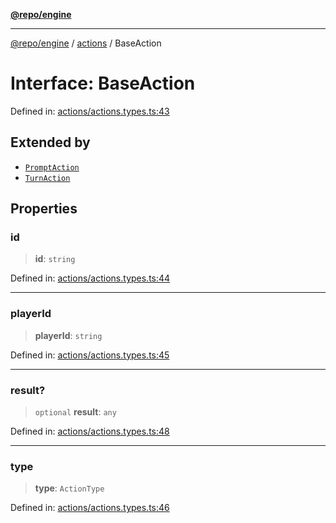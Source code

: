 [**@repo/engine**](../../README.md)

***

[@repo/engine](../../modules.md) / [actions](../README.md) / BaseAction

# Interface: BaseAction

Defined in: [actions/actions.types.ts:43](https://github.com/alexqguo/drinking-board-game-v3/blob/baf4fa7962752bee0d04b33c9ebdf9e8ad641491/packages/engine/src/actions/actions.types.ts#L43)

## Extended by

- [`PromptAction`](PromptAction.md)
- [`TurnAction`](TurnAction.md)

## Properties

### id

> **id**: `string`

Defined in: [actions/actions.types.ts:44](https://github.com/alexqguo/drinking-board-game-v3/blob/baf4fa7962752bee0d04b33c9ebdf9e8ad641491/packages/engine/src/actions/actions.types.ts#L44)

***

### playerId

> **playerId**: `string`

Defined in: [actions/actions.types.ts:45](https://github.com/alexqguo/drinking-board-game-v3/blob/baf4fa7962752bee0d04b33c9ebdf9e8ad641491/packages/engine/src/actions/actions.types.ts#L45)

***

### result?

> `optional` **result**: `any`

Defined in: [actions/actions.types.ts:48](https://github.com/alexqguo/drinking-board-game-v3/blob/baf4fa7962752bee0d04b33c9ebdf9e8ad641491/packages/engine/src/actions/actions.types.ts#L48)

***

### type

> **type**: `ActionType`

Defined in: [actions/actions.types.ts:46](https://github.com/alexqguo/drinking-board-game-v3/blob/baf4fa7962752bee0d04b33c9ebdf9e8ad641491/packages/engine/src/actions/actions.types.ts#L46)

